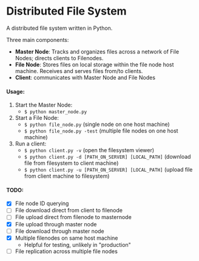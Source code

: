 Distributed File System
=======================

A distributed file system written in Python.

Three main components:
- __Master Node__: Tracks and organizes files across a network of File Nodes; directs clients to Filenodes.
- __File Node__: Stores files on local storage within the file node host machine. Receives and serves files from/to clients.
- __Client__: communicates with Master Node and File Nodes

#### Usage:

1. Start the Master Node:
    - ```$ python master_node.py```
2. Start a File Node:
    - ```$ python file_node.py``` (single node on one host machine)
    - ```$ python file_node.py -test``` (multiple file nodes on one host machine)
3. Run a client:
    - ```$ python client.py -v``` (open the filesystem viewer)
    - ```$ python client.py -d [PATH_ON_SERVER] [LOCAL_PATH]``` (download file from filesystem to client machine)
    - ```$ python client.py -u [PATH_ON_SERVER] [LOCAL_PATH]``` (upload file from client machine to filesystem)


#### TODO:

- [X] File node ID querying
- [ ] File download direct from client to filenode
- [ ] File upload direct from filenode to masternode
- [X] File upload through master node
- [ ] File download through master node
- [X] Multiple filenodes on same host machine
    - Helpful for testing, unlikely in "production"
- [ ] File replication across multiple file nodes
